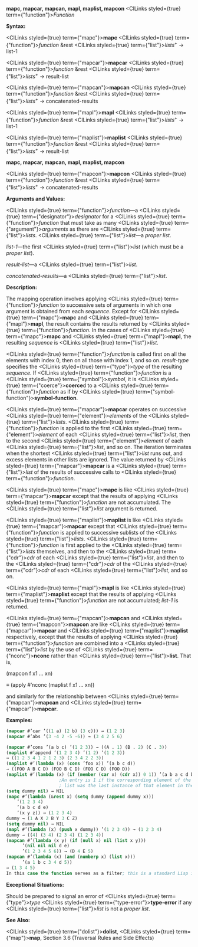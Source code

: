 **mapc, mapcar, mapcan, mapl, maplist, mapcon** <ClLinks styled={true} term={"function"}><i>Function</i></ClLinks> 



**Syntax:** 



<ClLinks styled={true} term={"mapc"}><b>mapc</b></ClLinks> <ClLinks styled={true} term={"function"}><i>function</i></ClLinks> &amp;rest <ClLinks styled={true} term={"list"}><i>lists</i></ClLinks><sup>+</sup> → list-1 



<ClLinks styled={true} term={"mapcar"}><b>mapcar</b></ClLinks> <ClLinks styled={true} term={"function"}><i>function</i></ClLinks> &amp;rest <ClLinks styled={true} term={"list"}><i>lists</i></ClLinks><sup>+</sup> → result-list 



<ClLinks styled={true} term={"mapcan"}><b>mapcan</b></ClLinks> <ClLinks styled={true} term={"function"}><i>function</i></ClLinks> &amp;rest <ClLinks styled={true} term={"list"}><i>lists</i></ClLinks><sup>+</sup> → concatenated-results 



<ClLinks styled={true} term={"mapl"}><b>mapl</b></ClLinks> <ClLinks styled={true} term={"function"}><i>function</i></ClLinks> &amp;rest <ClLinks styled={true} term={"list"}><i>lists</i></ClLinks><sup>+</sup> → list-1 



<ClLinks styled={true} term={"maplist"}><b>maplist</b></ClLinks> <ClLinks styled={true} term={"function"}><i>function</i></ClLinks> &amp;rest <ClLinks styled={true} term={"list"}><i>lists</i></ClLinks><sup>+</sup> → result-list 







 



 



**mapc, mapcar, mapcan, mapl, maplist, mapcon** 



<ClLinks styled={true} term={"mapcon"}><b>mapcon</b></ClLinks> <ClLinks styled={true} term={"function"}><i>function</i></ClLinks> &amp;rest <ClLinks styled={true} term={"list"}><i>lists</i></ClLinks><sup>+</sup> → concatenated-results 



**Arguments and Values:** 



<ClLinks styled={true} term={"function"}><i>function</i></ClLinks>—a <ClLinks styled={true} term={"designator"}><i>designator</i></ClLinks> for a <ClLinks styled={true} term={"function"}><i>function</i></ClLinks> that must take as many <ClLinks styled={true} term={"argument"}><i>arguments</i></ClLinks> as there are <ClLinks styled={true} term={"list"}><i>lists</i></ClLinks>. <ClLinks styled={true} term={"list"}><i>list</i></ClLinks>—a *proper list*. 



*list-1*—the first <ClLinks styled={true} term={"list"}><i>list</i></ClLinks> (which must be a *proper list*). 



*result-list*—a <ClLinks styled={true} term={"list"}><i>list</i></ClLinks>. 



*concatenated-results*—a <ClLinks styled={true} term={"list"}><i>list</i></ClLinks>. 



**Description:** 



The mapping operation involves applying <ClLinks styled={true} term={"function"}><i>function</i></ClLinks> to successive sets of arguments in which one argument is obtained from each *sequence*. Except for <ClLinks styled={true} term={"mapc"}><b>mapc</b></ClLinks> and <ClLinks styled={true} term={"mapl"}><b>mapl</b></ClLinks>, the result contains the results returned by <ClLinks styled={true} term={"function"}><i>function</i></ClLinks>. In the cases of <ClLinks styled={true} term={"mapc"}><b>mapc</b></ClLinks> and <ClLinks styled={true} term={"mapl"}><b>mapl</b></ClLinks>, the resulting *sequence* is <ClLinks styled={true} term={"list"}><i>list</i></ClLinks>. 



<ClLinks styled={true} term={"function"}><i>function</i></ClLinks> is called first on all the elements with index 0, then on all those with index 1, and so on. *result-type* specifies the <ClLinks styled={true} term={"type"}><i>type</i></ClLinks> of the resulting *sequence*. If <ClLinks styled={true} term={"function"}><i>function</i></ClLinks> is a <ClLinks styled={true} term={"symbol"}><i>symbol</i></ClLinks>, it is <ClLinks styled={true} term={"coerce"}><b>coerce</b></ClLinks>d to a <ClLinks styled={true} term={"function"}><i>function</i></ClLinks> as if by <ClLinks styled={true} term={"symbol-function"}><b>symbol-function</b></ClLinks>. 



<ClLinks styled={true} term={"mapcar"}><b>mapcar</b></ClLinks> operates on successive <ClLinks styled={true} term={"element"}><i>elements</i></ClLinks> of the <ClLinks styled={true} term={"list"}><i>lists</i></ClLinks>. <ClLinks styled={true} term={"function"}><i>function</i></ClLinks> is applied to the first <ClLinks styled={true} term={"element"}><i>element</i></ClLinks> of each <ClLinks styled={true} term={"list"}><i>list</i></ClLinks>, then to the second <ClLinks styled={true} term={"element"}><i>element</i></ClLinks> of each <ClLinks styled={true} term={"list"}><i>list</i></ClLinks>, and so on. The iteration terminates when the shortest <ClLinks styled={true} term={"list"}><i>list</i></ClLinks> runs out, and excess elements in other lists are ignored. The value returned by <ClLinks styled={true} term={"mapcar"}><b>mapcar</b></ClLinks> is a <ClLinks styled={true} term={"list"}><i>list</i></ClLinks> of the results of successive calls to <ClLinks styled={true} term={"function"}><i>function</i></ClLinks>. 



<ClLinks styled={true} term={"mapc"}><b>mapc</b></ClLinks> is like <ClLinks styled={true} term={"mapcar"}><b>mapcar</b></ClLinks> except that the results of applying <ClLinks styled={true} term={"function"}><i>function</i></ClLinks> are not accumulated. The <ClLinks styled={true} term={"list"}><i>list</i></ClLinks> argument is returned. 



<ClLinks styled={true} term={"maplist"}><b>maplist</b></ClLinks> is like <ClLinks styled={true} term={"mapcar"}><b>mapcar</b></ClLinks> except that <ClLinks styled={true} term={"function"}><i>function</i></ClLinks> is applied to successive sublists of the <ClLinks styled={true} term={"list"}><i>lists</i></ClLinks>. <ClLinks styled={true} term={"function"}><i>function</i></ClLinks> is first applied to the <ClLinks styled={true} term={"list"}><i>lists</i></ClLinks> themselves, and then to the <ClLinks styled={true} term={"cdr"}><i>cdr</i></ClLinks> of each <ClLinks styled={true} term={"list"}><i>list</i></ClLinks>, and then to the <ClLinks styled={true} term={"cdr"}><i>cdr</i></ClLinks> of the <ClLinks styled={true} term={"cdr"}><i>cdr</i></ClLinks> of each <ClLinks styled={true} term={"list"}><i>list</i></ClLinks>, and so on. 



<ClLinks styled={true} term={"mapl"}><b>mapl</b></ClLinks> is like <ClLinks styled={true} term={"maplist"}><b>maplist</b></ClLinks> except that the results of applying <ClLinks styled={true} term={"function"}><i>function</i></ClLinks> are not accumulated; *list-1* is returned. 



<ClLinks styled={true} term={"mapcan"}><b>mapcan</b></ClLinks> and <ClLinks styled={true} term={"mapcon"}><b>mapcon</b></ClLinks> are like <ClLinks styled={true} term={"mapcar"}><b>mapcar</b></ClLinks> and <ClLinks styled={true} term={"maplist"}><b>maplist</b></ClLinks> respectively, except that the results of applying <ClLinks styled={true} term={"function"}><i>function</i></ClLinks> are combined into a <ClLinks styled={true} term={"list"}><i>list</i></ClLinks> by the use of <ClLinks styled={true} term={"nconc"}><b>nconc</b></ClLinks> rather than <ClLinks styled={true} term={"list"}><b>list</b></ClLinks>. That is, 



(mapcon f x1 ... xn) 



*≡* (apply #’nconc (maplist f x1 ... xn)) 



and similarly for the relationship between <ClLinks styled={true} term={"mapcan"}><b>mapcan</b></ClLinks> and <ClLinks styled={true} term={"mapcar"}><b>mapcar</b></ClLinks>. 



**Examples:**
```lisp
(mapcar #’car ’((1 a) (2 b) (3 c))) → (1 2 3) 
(mapcar #’abs ’(3 -4 2 -5 -6)) → (3 4 2 5 6) 

(mapcar #’cons ’(a b c) ’(1 2 3)) → ((A . 1) (B . 2) (C . 3)) 
(maplist #’append ’(1 2 3 4) ’(1 2) ’(1 2 3)) 
→ ((1 2 3 4 1 2 1 2 3) (2 3 4 2 2 3)) 
(maplist #’(lambda (x) (cons ’foo x)) ’(a b c d)) 
→ ((FOO A B C D) (FOO B C D) (FOO C D) (FOO D)) 
(maplist #’(lambda (x) (if (member (car x) (cdr x)) 0 1)) ’(a b a c d b c)) → (0 0 1 0 1 1 1) 
					;An entry is 1 if the corresponding element of the input 
					; list was the last instance of that element in the input list. 
(setq dummy nil) → NIL 
(mapc #’(lambda (&rest x) (setq dummy (append dummy x))) 
	’(1 2 3 4) 
	’(a b c d e) 
	’(x y z)) → (1 2 3 4) 
dummy → (1 A X 2 B Y 3 C Z) 
(setq dummy nil) → NIL 
(mapl #’(lambda (x) (push x dummy)) ’(1 2 3 4)) → (1 2 3 4) 
dummy → ((4) (3 4) (2 3 4) (1 2 3 4)) 
(mapcan #’(lambda (x y) (if (null x) nil (list x y))) 
	  ’(nil nil nil d e) 
	  ’(1 2 3 4 5 6)) → (D 4 E 5) 
(mapcan #’(lambda (x) (and (numberp x) (list x))) 
	  ’(a 1 b c 3 4 d 5)) 
→ (1 3 4 5) 
In this case the function serves as a filter; this is a standard Lisp idiom using **mapcan**. (mapcon #’list ’(1 2 3 4)) → ((1 2 3 4) (2 3 4) (3 4) (4)) 
```
**Exceptional Situations:** 



Should be prepared to signal an error of <ClLinks styled={true} term={"type"}><i>type</i></ClLinks> <ClLinks styled={true} term={"type-error"}><b>type-error</b></ClLinks> if any <ClLinks styled={true} term={"list"}><i>list</i></ClLinks> is not a *proper list*. 



**See Also:** 



<ClLinks styled={true} term={"dolist"}><b>dolist</b></ClLinks>, <ClLinks styled={true} term={"map"}><b>map</b></ClLinks>, Section 3.6 (Traversal Rules and Side Effects) 







 



 



